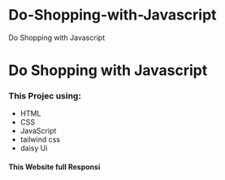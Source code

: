# Do-Shopping-with-Javascript
Do Shopping with Javascript


<h1>Do Shopping with Javascript</h1>
<h3>This Projec using:</h3>
<ul>
    <li>HTML</li>
    <li>CSS</li>
    <li>JavaScript</li>
    <li>tailwind css</li>
    <li>daisy Ui</li>
</ul>
<h4>This Website full Responsi</h4>
